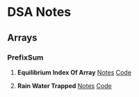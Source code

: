 # DSA Notes

## Arrays

### PrefixSum

1. **Equilibrium Index Of Array**
[Notes](Notes/Arrays/PrefixSum/EquilibriumIndexOfArray.pdf)
[Code](Arrays/PrefixSum/EquilibriumIndexOfArray.java)

2. **Rain Water Trapped**
[Notes](Notes/TwoPointers/RainWaterTrapped.pdf)
[Code](Arrays/TwoPointers/RainWaterTrapped.java)
